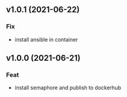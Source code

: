 ## v1.0.1 (2021-06-22)

### Fix

- install ansible in container

## v1.0.0 (2021-06-21)

### Feat

- install semaphore and publish to dockerhub
